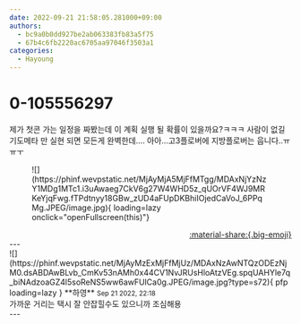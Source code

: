 ```yaml
---
date: 2022-09-21 21:58:05.281000+09:00
authors:
  - bc9a0b0dd927be2ab063383fb83a5f75
  - 67b4c6fb2220ac6705aa97046f3503a1
categories:
  - Hayoung
---
```


# 0-105556297

<div class="post-container" markdown="1">
<div class="content-container md-sidebar__scrollwrap" markdown="1">

제가 첫콘 가는 일정을 짜봤는데 이 계획 실행 될 확률이 있을까요?ㅋㅋㅋ 사람이 없길 기도메타 만 실현 되면 모든게 완벽한데…. 아아…고3플로버에 지방플로버는 웁니다..ㅠㅠㅜ
<figure markdown="1">
![](https://phinf.wevpstatic.net/MjAyMjA5MjFfMTgg/MDAxNjYzNzY1MDg1MTc1.i3uAwaeg7CkV6g27W4WHD5z_qUOrVF4WJ9MRKeYjqFwg.fTPdtnyy18GBw_zUD4aFUpDKBhiIOjedCaVoJ_6PPqMg.JPEG/image.jpg){ loading=lazy onclick="openFullscreen(this)"}
</figure>


</div>
</div>

<div style="text-align: right;" markdown="1">
<a href="https://weverse.io/fromis9/fanpost/0-105556297" style="text-align: right;">:material-share:{.big-emoji}</a>
</div>
---

<div class="comments-container md-sidebar__scrollwrap" markdown="1">
<div class="comment" markdown="1">
<div class='id-container' markdown="1">
![](https://phinf.wevpstatic.net/MjAyMzExMjFfMjUz/MDAxNzAwNTQzODEzNjM0.dsABDAwBLvb_CmKv53nAMh0x44CV1NvJRUsHloAtzVEg.spqUAHYle7q_biNAdzoaGZ4l5soReNS5ww6awFUlCa0g.JPEG/image.jpg?type=s72){ pfp loading=lazy }
**<span class="artist">하영</span>** <small>Sep 21 2022, 22:18</small><br>
</div>
<div class='comment-body' markdown="1">
가까운 거리는 택시 잘 안잡힐수도 있으니까 조심해용
</div>
</div>
</div>
---
